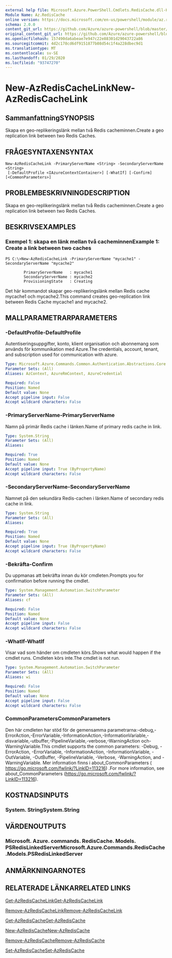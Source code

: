 ```yaml
---
external help file: Microsoft.Azure.PowerShell.Cmdlets.RedisCache.dll-Help.xml
Module Name: Az.RedisCache
online version: https://docs.microsoft.com/en-us/powershell/module/az.rediscache/new-azrediscachelink
schema: 2.0.0
content_git_url: https://github.com/Azure/azure-powershell/blob/master/src/RedisCache/RedisCache/help/New-AzRedisCacheLink.md
original_content_git_url: https://github.com/Azure/azure-powershell/blob/master/src/RedisCache/RedisCache/help/New-AzRedisCacheLink.md
ms.openlocfilehash: 157490da6abeae7e947c22e88301d29043722a86
ms.sourcegitcommit: 4d2c178cd6df9151877b08d54c1f4a228dbec9d1
ms.translationtype: MT
ms.contentlocale: sv-SE
ms.lasthandoff: 01/29/2020
ms.locfileid: "93747270"
---
```

# <span data-ttu-id="ced6d-101">New-AzRedisCacheLink</span><span class="sxs-lookup"><span data-stu-id="ced6d-101">New-AzRedisCacheLink</span></span>

## <span data-ttu-id="ced6d-102">Sammanfattning</span><span class="sxs-lookup"><span data-stu-id="ced6d-102">SYNOPSIS</span></span>
<span data-ttu-id="ced6d-103">Skapa en geo-replikeringslänk mellan två Redis cacheminnen.</span><span class="sxs-lookup"><span data-stu-id="ced6d-103">Create a geo replication link between two Redis Caches.</span></span>

## <span data-ttu-id="ced6d-104">FRÅGESYNTAXEN</span><span class="sxs-lookup"><span data-stu-id="ced6d-104">SYNTAX</span></span>

```
New-AzRedisCacheLink -PrimaryServerName <String> -SecondaryServerName <String>
 [-DefaultProfile <IAzureContextContainer>] [-WhatIf] [-Confirm] [<CommonParameters>]
```

## <span data-ttu-id="ced6d-105">PROBLEMBESKRIVNING</span><span class="sxs-lookup"><span data-stu-id="ced6d-105">DESCRIPTION</span></span>
<span data-ttu-id="ced6d-106">Skapa en geo-replikeringslänk mellan två Redis cacheminnen.</span><span class="sxs-lookup"><span data-stu-id="ced6d-106">Create a geo replication link between two Redis Caches.</span></span>

## <span data-ttu-id="ced6d-107">BESKRIVS</span><span class="sxs-lookup"><span data-stu-id="ced6d-107">EXAMPLES</span></span>

### <span data-ttu-id="ced6d-108">Exempel 1: skapa en länk mellan två cacheminnen</span><span class="sxs-lookup"><span data-stu-id="ced6d-108">Example 1: Create a link between two caches</span></span>
```
PS C:\>New-AzRedisCacheLink -PrimaryServerName "mycache1" -SecondaryServerName "mycache2"

        PrimaryServerName   : mycache1
        SecondaryServerName : mycache2
        ProvisioningState   : Creating
```

<span data-ttu-id="ced6d-109">Det här kommandot skapar geo-replikeringslänk mellan Redis cache mycache1 och mycache2.</span><span class="sxs-lookup"><span data-stu-id="ced6d-109">This command creates geo-replication link between Redis Cache mycache1 and mycache2.</span></span>

## <span data-ttu-id="ced6d-110">MALLPARAMETRAR</span><span class="sxs-lookup"><span data-stu-id="ced6d-110">PARAMETERS</span></span>

### <span data-ttu-id="ced6d-111">-DefaultProfile</span><span class="sxs-lookup"><span data-stu-id="ced6d-111">-DefaultProfile</span></span>
<span data-ttu-id="ced6d-112">Autentiseringsuppgifter, konto, klient organisation och abonnemang som används för kommunikation med Azure.</span><span class="sxs-lookup"><span data-stu-id="ced6d-112">The credentials, account, tenant, and subscription used for communication with azure.</span></span>

```yaml
Type: Microsoft.Azure.Commands.Common.Authentication.Abstractions.Core.IAzureContextContainer
Parameter Sets: (All)
Aliases: AzContext, AzureRmContext, AzureCredential

Required: False
Position: Named
Default value: None
Accept pipeline input: False
Accept wildcard characters: False
```

### <span data-ttu-id="ced6d-113">-PrimaryServerName</span><span class="sxs-lookup"><span data-stu-id="ced6d-113">-PrimaryServerName</span></span>
<span data-ttu-id="ced6d-114">Namn på primär Redis cache i länken.</span><span class="sxs-lookup"><span data-stu-id="ced6d-114">Name of primary redis cache in link.</span></span>

```yaml
Type: System.String
Parameter Sets: (All)
Aliases:

Required: True
Position: Named
Default value: None
Accept pipeline input: True (ByPropertyName)
Accept wildcard characters: False
```

### <span data-ttu-id="ced6d-115">-SecondaryServerName</span><span class="sxs-lookup"><span data-stu-id="ced6d-115">-SecondaryServerName</span></span>
<span data-ttu-id="ced6d-116">Namnet på den sekundära Redis-cachen i länken.</span><span class="sxs-lookup"><span data-stu-id="ced6d-116">Name of secondary redis cache in link.</span></span>

```yaml
Type: System.String
Parameter Sets: (All)
Aliases:

Required: True
Position: Named
Default value: None
Accept pipeline input: True (ByPropertyName)
Accept wildcard characters: False
```

### <span data-ttu-id="ced6d-117">-Bekräfta</span><span class="sxs-lookup"><span data-stu-id="ced6d-117">-Confirm</span></span>
<span data-ttu-id="ced6d-118">Du uppmanas att bekräfta innan du kör cmdleten.</span><span class="sxs-lookup"><span data-stu-id="ced6d-118">Prompts you for confirmation before running the cmdlet.</span></span>

```yaml
Type: System.Management.Automation.SwitchParameter
Parameter Sets: (All)
Aliases: cf

Required: False
Position: Named
Default value: None
Accept pipeline input: False
Accept wildcard characters: False
```

### <span data-ttu-id="ced6d-119">-WhatIf</span><span class="sxs-lookup"><span data-stu-id="ced6d-119">-WhatIf</span></span>
<span data-ttu-id="ced6d-120">Visar vad som händer om cmdleten körs.</span><span class="sxs-lookup"><span data-stu-id="ced6d-120">Shows what would happen if the cmdlet runs.</span></span>
<span data-ttu-id="ced6d-121">Cmdleten körs inte.</span><span class="sxs-lookup"><span data-stu-id="ced6d-121">The cmdlet is not run.</span></span>

```yaml
Type: System.Management.Automation.SwitchParameter
Parameter Sets: (All)
Aliases: wi

Required: False
Position: Named
Default value: None
Accept pipeline input: False
Accept wildcard characters: False
```

### <span data-ttu-id="ced6d-122">CommonParameters</span><span class="sxs-lookup"><span data-stu-id="ced6d-122">CommonParameters</span></span>
<span data-ttu-id="ced6d-123">Den här cmdleten har stöd för de gemensamma parametrarna:-debug,-ErrorAction,-ErrorVariable,-InformationAction,-InformationVariable,-disvariable,-utbuffer,-PipelineVariable,-verbose,-WarningAction och-WarningVariable.</span><span class="sxs-lookup"><span data-stu-id="ced6d-123">This cmdlet supports the common parameters: -Debug, -ErrorAction, -ErrorVariable, -InformationAction, -InformationVariable, -OutVariable, -OutBuffer, -PipelineVariable, -Verbose, -WarningAction, and -WarningVariable.</span></span> <span data-ttu-id="ced6d-124">Mer information finns i about_CommonParameters ( https://go.microsoft.com/fwlink/?LinkID=113216) .</span><span class="sxs-lookup"><span data-stu-id="ced6d-124">For more information, see about_CommonParameters (https://go.microsoft.com/fwlink/?LinkID=113216).</span></span>

## <span data-ttu-id="ced6d-125">KOSTNADS</span><span class="sxs-lookup"><span data-stu-id="ced6d-125">INPUTS</span></span>

### <span data-ttu-id="ced6d-126">System. String</span><span class="sxs-lookup"><span data-stu-id="ced6d-126">System.String</span></span>

## <span data-ttu-id="ced6d-127">VÄRDEN</span><span class="sxs-lookup"><span data-stu-id="ced6d-127">OUTPUTS</span></span>

### <span data-ttu-id="ced6d-128">Microsoft. Azure. commands. RedisCache. Models. PSRedisLinkedServer</span><span class="sxs-lookup"><span data-stu-id="ced6d-128">Microsoft.Azure.Commands.RedisCache.Models.PSRedisLinkedServer</span></span>

## <span data-ttu-id="ced6d-129">ANMÄRKNINGAR</span><span class="sxs-lookup"><span data-stu-id="ced6d-129">NOTES</span></span>

## <span data-ttu-id="ced6d-130">RELATERADE LÄNKAR</span><span class="sxs-lookup"><span data-stu-id="ced6d-130">RELATED LINKS</span></span>

[<span data-ttu-id="ced6d-131">Get-AzRedisCacheLink</span><span class="sxs-lookup"><span data-stu-id="ced6d-131">Get-AzRedisCacheLink</span></span>](./Get-AzRedisCacheLink.md)

[<span data-ttu-id="ced6d-132">Remove-AzRedisCacheLink</span><span class="sxs-lookup"><span data-stu-id="ced6d-132">Remove-AzRedisCacheLink</span></span>](./Remove-AzRedisCacheLink.md)

[<span data-ttu-id="ced6d-133">Get-AzRedisCache</span><span class="sxs-lookup"><span data-stu-id="ced6d-133">Get-AzRedisCache</span></span>](./Get-AzRedisCache.md)

[<span data-ttu-id="ced6d-134">New-AzRedisCache</span><span class="sxs-lookup"><span data-stu-id="ced6d-134">New-AzRedisCache</span></span>](./New-AzRedisCache.md)

[<span data-ttu-id="ced6d-135">Remove-AzRedisCache</span><span class="sxs-lookup"><span data-stu-id="ced6d-135">Remove-AzRedisCache</span></span>](./Remove-AzRedisCache.md)

[<span data-ttu-id="ced6d-136">Set-AzRedisCache</span><span class="sxs-lookup"><span data-stu-id="ced6d-136">Set-AzRedisCache</span></span>](./Set-AzRedisCache.md)